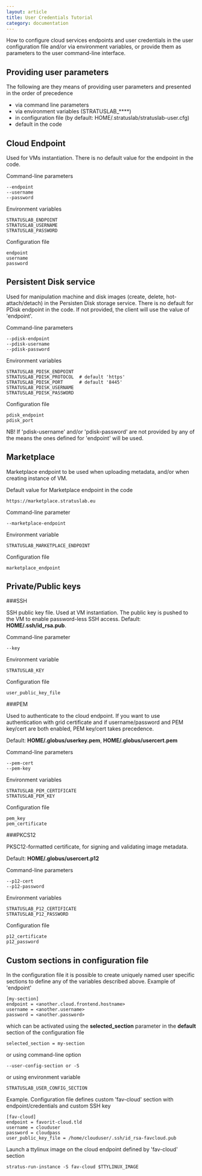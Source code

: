 ```yaml
---
layout: article
title: User Credentials Tutorial
category: documentation
---
```


How to configure cloud services endpoints and user credentials in the user 
configuration file and/or via environment variables, or provide them
as parameters to the user command-line interface.

Providing user parameters
-------------------------

The following are they means of providing user parameters and presented in the 
order of precedence

+ via command line parameters
+ via environment variables (STRATUSLAB_****)
+ in configuration file (by default: HOME/.stratuslab/stratuslab-user.cfg)
+ default in the code

Cloud Endpoint
--------------

Used for VMs instantiation. There is no default value for the endpoint in the 
code.

Command-line parameters

    --endpoint
    --username
    --password

Environment variables

    STRATUSLAB_ENDPOINT
    STRATUSLAB_USERNAME
    STRATUSLAB_PASSWORD

Configuration file

    endpoint
    username
    password

Persistent Disk service
-----------------------

Used for manipulation machine and disk images (create, delete, 
hot-attach/detach) in the Persisten Disk storage service. There is no default 
for PDisk endpoint in the code. If not provided, the client will use the value 
of 'endpoint'.

Command-line parameters

    --pdisk-endpoint
    --pdisk-username
    --pdisk-password

Environment variables

    STRATUSLAB_PDISK_ENDPOINT
    STRATUSLAB_PDISK_PROTOCOL  # default 'https'
    STRATUSLAB_PDISK_PORT      # default '8445'
    STRATUSLAB_PDISK_USERNAME
    STRATUSLAB_PDISK_PASSWORD

Configuration file

    pdisk_endpoint
    pdisk_port

NB! If 'pdisk-username' and/or 'pdisk-password' are not provided by any of the 
means the ones defined for 'endpoint' will be used.

Marketplace
-----------

Marketplace endpoint to be used when uploading metadata, and/or when creating 
instance of VM.

Default value for Marketplace endpoint in the code

    https://marketplace.stratuslab.eu

Command-line parameter

    --marketplace-endpoint

Environment variable

    STRATUSLAB_MARKETPLACE_ENDPOINT

Configuration file

    marketplace_endpoint

Private/Public keys
-------------------

###SSH

SSH public key file. Used at VM instantiation. The public key is pushed to the 
VM to enable password-less SSH access. Default: **HOME/.ssh/id_rsa.pub**.

Command-line parameter

    --key
    
Environment variable

    STRATUSLAB_KEY

Configuration file

    user_public_key_file

###PEM

Used to authenticate to the cloud endpoint. If you want to use authentication 
with grid certificate and if username/password and PEM key/cert are both 
enabled, PEM key/cert takes precedence.

Default: **HOME/.globus/userkey.pem**, **HOME/.globus/usercert.pem**

Command-line parameters

    --pem-cert
    --pem-key

Environment variables

    STRATUSLAB_PEM_CERTIFICATE
    STRATUSLAB_PEM_KEY

Configuration file

    pem_key
    pem_certificate

###PKCS12

PKSC12-formatted certificate, for signing and validating image metadata.

Default: **HOME/.globus/usercert.p12**

Command-line parameters

    --p12-cert
    --p12-password

Environment variables

    STRATUSLAB_P12_CERTIFICATE
    STRATUSLAB_P12_PASSWORD

Configuration file

    p12_certificate
    p12_password

Custom sections in configuration file
-------------------------------------

In the configuration file it is possible to create uniquely named user specific 
sections to define any of the variables described above. Example of 'endpoint'

    [my-section]
    endpoint = <another.cloud.frontend.hostname>
    username = <another.username>
    password = <another.password>

which can be activated using the **selected_section** parameter in the 
**default** section of the configuration file

    selected_section = my-section

or using command-line option
 
    --user-config-section or -S

or using environment variable

    STRATUSLAB_USER_CONFIG_SECTION

Example. Configuration file defines custom 'fav-cloud' section with 
endpoint/credentials and custom SSH key

    [fav-cloud]
    endpoint = favorit-cloud.tld
    username = clouduser
    password = cloudpass
    user_public_key_file = /home/clouduser/.ssh/id_rsa-favcloud.pub

Launch a ttylinux image on the cloud endpoint defined by 'fav-cloud' section

    stratus-run-instance -S fav-cloud $TTYLINUX_IMAGE
